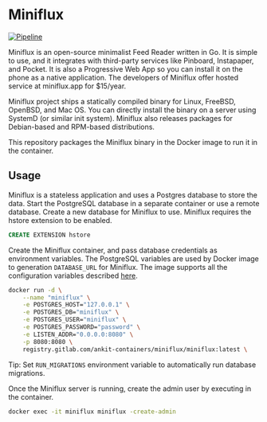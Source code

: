 # Miniflux

[![Pipeline](https://gitlab.com/ankit-containers/miniflux/badges/main/pipeline.svg)](https://gitlab.com/ankit-containers/miniflux/-/pipelines)

Miniflux is an open-source minimalist Feed Reader written in Go. It is simple
to use, and it integrates with third-party services like Pinboard, Instapaper,
and Pocket. It is also a Progressive Web App so you can install it on the phone
as a native application. The developers of Miniflux offer hosted service at
miniflux.app for $15/year.

Miniflux project ships a statically compiled binary for Linux, FreeBSD,
OpenBSD, and Mac OS. You can directly install the binary on a server using
SystemD (or similar init system). Miniflux also releases packages for
Debian-based and RPM-based distributions.

This repository packages the Miniflux binary in the Docker image to run it in
the container.

## Usage

Miniflux is a stateless application and uses a Postgres database to store the
data. Start the PostgreSQL database in a separate container or use a remote
database. Create a new database for Miniflux to use. Miniflux requires the
hstore extension to be enabled.

```sql
CREATE EXTENSION hstore
```

Create the Miniflux container, and pass database credentials as environment
variables. The PostgreSQL variables are used by Docker image to generation
`DATABASE_URL` for Miniflux. The image supports all the configuration variables
described [here](https://miniflux.app/docs/configuration.html).

```bash
docker run -d \
	--name "miniflux" \
	-e POSTGRES_HOST="127.0.0.1" \
	-e POSTGRES_DB="miniflux" \
	-e POSTGRES_USER="miniflux" \
	-e POSTGRES_PASSWORD="password" \
	-e LISTEN_ADDR="0.0.0.0:8080" \
	-p 8080:8080 \
	registry.gitlab.com/ankit-containers/miniflux/miniflux:latest \
```

Tip: Set `RUN_MIGRATIONS` environment variable to automatically run database
migrations.

Once the Miniflux server is running, create the admin user by executing in the
container.

```bash
docker exec -it miniflux miniflux -create-admin
```
